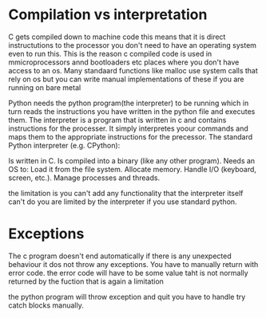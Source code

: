 # Compilation vs interpretation

C gets compiled down to machine code this means that it is direct instructutions to the processor you don't need to have an operating system even to run this. This is the reason c compiled code is used in mmicroprocessors annd bootloaders etc places where you don't have access to an os. Many standaard functions like malloc use system calls that rely on os but you can write manual implementations of these if you are running on bare metal

Python needs the python program(the interpreter) to be running which in turn reads the instructions you have written in the python file and executes them. The interpreter is a program that is written in c and contains instructions for the processer. It simply interpretes yoour commands and maps them to the appropriate instructions for the precessor.
The standard Python interpreter (e.g. CPython):

Is written in C.
Is compiled into a binary (like any other program).
Needs an OS to:
Load it from the file system.
Allocate memory.
Handle I/O (keyboard, screen, etc.).
Manage processes and threads.

the limitation is you can't add any functionality that the interpreter itself can't do you are limited by the interpreter if you use standard python.

# Exceptions

The c program doesn't end automatically if there is any unexpected behaviour it dos not throw any exceptions. You have to manually return with error code. the error code will have to be some value taht is not normally returned by the fuction that is again a limitation

the python program will throw exception and quit you have to handle try catch blocks manually.
